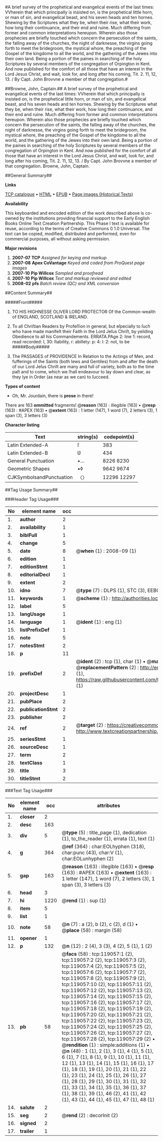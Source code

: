 #A brief survey of the prophetical and evangelical events of the last times: VVherein that which principally is insisted on, is the prophetical little horn, or man of sin, and evangelical beast, and his seven heads and ten hornes. Shewing by the Scriptures what they be, when their rise, what their work, how long their continuance, and their end and ruine. Much differing from former and common interpretations hereupon. Wherein also those prophecies are briefly touched which concern the persecution of the saints, the falling away of the churches, the night of darknesse, the virgins going forth to meet the bridegroom, the mystical whore, the preaching of the Gospel of the kingdome to all the world, and the gathering of the Jewes into their own land. Being a portion of the paines in searching of the holy Scriptures by several members of the congregation of Orpington in Kent. And now published for the comfort of all those that have an interest in the Lord Jesus Christ, and wait, look for, and long after his coming, Tit. 2. 11, 12, 13. / By Capt. John Brovvne a member of that congregation.#

##Browne, John, Captain.##
A brief survey of the prophetical and evangelical events of the last times: VVherein that which principally is insisted on, is the prophetical little horn, or man of sin, and evangelical beast, and his seven heads and ten hornes. Shewing by the Scriptures what they be, when their rise, what their work, how long their continuance, and their end and ruine. Much differing from former and common interpretations hereupon. Wherein also those prophecies are briefly touched which concern the persecution of the saints, the falling away of the churches, the night of darknesse, the virgins going forth to meet the bridegroom, the mystical whore, the preaching of the Gospel of the kingdome to all the world, and the gathering of the Jewes into their own land. Being a portion of the paines in searching of the holy Scriptures by several members of the congregation of Orpington in Kent. And now published for the comfort of all those that have an interest in the Lord Jesus Christ, and wait, look for, and long after his coming, Tit. 2. 11, 12, 13. / By Capt. John Brovvne a member of that congregation.
Browne, John, Captain.

##General Summary##

**Links**

[TCP catalogue](http://www.ota.ox.ac.uk/tcp/)  • 
[HTML](http://tei.it.ox.ac.uk/tcp/Texts-HTML/free/A77/A77670.html)  • 
[EPUB](http://tei.it.ox.ac.uk/tcp/Texts-EPUB/free/A77/A77670.epub) • 
[Page images (Historical Texts)](https://data.historicaltexts.jisc.ac.uk/view?pubId=eebo-99866771e&pageId=eebo-99866771e-119057-1)

**Availability**

This keyboarded and encoded edition of the
	       work described above is co-owned by the institutions
	       providing financial support to the Early English Books
	       Online Text Creation Partnership. This Phase I text is
	       available for reuse, according to the terms of Creative
	       Commons 0 1.0 Universal. The text can be copied,
	       modified, distributed and performed, even for
	       commercial purposes, all without asking permission.

**Major revisions**

1. __2007-07__ __TCP__ *Assigned for keying and markup*
1. __2007-08__ __Apex CoVantage__ *Keyed and coded from ProQuest page images*
1. __2007-10__ __Pip Willcox__ *Sampled and proofread*
1. __2007-10__ __Pip Willcox__ *Text and markup reviewed and edited*
1. __2008-02__ __pfs__ *Batch review (QC) and XML conversion*

##Content Summary##

#####Front#####

1. TO HIS HIGHNESSE OLIVER LORD PROTECTOR Of the Common-wealth of ENGLAND, SCOTLAND & IRELAND.

1. To all Chriſtian Readers by Profeſſion in general, but eſpecially to ſuch who have made manifeſt their Faith in the Lord Jeſus Chriſt, by yeilding Obedience to all his Commandements.
ERRATA.PAge 2: line 1: record, read recorded: l, 30: ſtability, r: abillety: p: 4: l: 2: not, to be 
#####Body#####

1. The PASSAGES of PROVIDENCE In Relation to the Actings of Men, and fufferings of the Saints (both Iews and Gentiles) from and after the death of our Lord Jeſus Chriſt are many and full of variety, both as to the time paſt and to come, which we ſhall endeavour to lay down and clear, as they lye in Order (as near as we can) to ſucceed.

**Types of content**

  * Oh, Mr. Jourdain, there is **prose** in there!

There are 163 **ommitted** fragments! 
 @__reason__ (163) : illegible (163)  •  @__resp__ (163) : #APEX (163)  •  @__extent__ (163) : 1 letter (147), 1 word (7), 2 letters (3), 1 span (3), 3 letters (3)

**Character listing**


|Text|string(s)|codepoint(s)|
|---|---|---|
|Latin Extended-A|ſ|383|
|Latin Extended-B|Ʋ|434|
|General Punctuation|•…|8226 8230|
|Geometric Shapes|▪◊|9642 9674|
|CJKSymbolsandPunctuation|〈〉|12296 12297|

##Tag Usage Summary##

###Header Tag Usage###

|No|element name|occ|attributes|
|---|---|---|---|
|1.|__author__|2||
|2.|__availability__|1||
|3.|__biblFull__|1||
|4.|__change__|5||
|5.|__date__|8| @__when__ (1) : 2008-09 (1)|
|6.|__edition__|1||
|7.|__editionStmt__|1||
|8.|__editorialDecl__|1||
|9.|__extent__|2||
|10.|__idno__|7| @__type__ (7) : DLPS (1), STC (3), EEBO-CITATION (1), PROQUEST (1), VID (1)|
|11.|__keywords__|1| @__scheme__ (1) : http://authorities.loc.gov/ (1)|
|12.|__label__|5||
|13.|__langUsage__|1||
|14.|__language__|1| @__ident__ (1) : eng (1)|
|15.|__listPrefixDef__|1||
|16.|__note__|5||
|17.|__notesStmt__|2||
|18.|__p__|11||
|19.|__prefixDef__|2| @__ident__ (2) : tcp (1), char (1)  •  @__matchPattern__ (2) : ([0-9\-]+):([0-9IVX]+) (1), (.+) (1)  •  @__replacementPattern__ (2) : http://eebo.chadwyck.com/downloadtiff?vid=$1&page=$2 (1), https://raw.githubusercontent.com/textcreationpartnership/Texts/master/tcpchars.xml#$1 (1)|
|20.|__projectDesc__|1||
|21.|__pubPlace__|2||
|22.|__publicationStmt__|2||
|23.|__publisher__|2||
|24.|__ref__|2| @__target__ (2) : https://creativecommons.org/publicdomain/zero/1.0/ (1), http://www.textcreationpartnership.org/docs/. (1)|
|25.|__seriesStmt__|1||
|26.|__sourceDesc__|1||
|27.|__term__|2||
|28.|__textClass__|1||
|29.|__title__|3||
|30.|__titleStmt__|2||


###Text Tag Usage###

|No|element name|occ|attributes|
|---|---|---|---|
|1.|__closer__|2||
|2.|__desc__|163||
|3.|__div__|5| @__type__ (5) : title_page (1), dedication (1), to_the_reader (1), errata (1), text (1)|
|4.|__g__|364| @__ref__ (364) : char:EOLhyphen (318), char:punc (43), char:V (1), char:EOLunhyphen (2)|
|5.|__gap__|163| @__reason__ (163) : illegible (163)  •  @__resp__ (163) : #APEX (163)  •  @__extent__ (163) : 1 letter (147), 1 word (7), 2 letters (3), 1 span (3), 3 letters (3)|
|6.|__head__|3||
|7.|__hi__|1220| @__rend__ (1) : sup (1)|
|8.|__item__|5||
|9.|__list__|1||
|10.|__note__|58| @__n__ (7) : a (2), b (2), c (2), d (1)  •  @__place__ (58) : margin (58)|
|11.|__opener__|1||
|12.|__p__|132| @__n__ (12) : 2 (4), 3 (3), 4 (2), 5 (1), 1 (2)|
|13.|__pb__|58| @__facs__ (58) : tcp:119057:1 (2), tcp:119057:2 (2), tcp:119057:3 (2), tcp:119057:4 (2), tcp:119057:5 (2), tcp:119057:6 (2), tcp:119057:7 (2), tcp:119057:8 (2), tcp:119057:9 (2), tcp:119057:10 (2), tcp:119057:11 (2), tcp:119057:12 (2), tcp:119057:13 (2), tcp:119057:14 (2), tcp:119057:15 (2), tcp:119057:16 (2), tcp:119057:17 (2), tcp:119057:18 (2), tcp:119057:19 (2), tcp:119057:20 (2), tcp:119057:21 (2), tcp:119057:22 (2), tcp:119057:23 (2), tcp:119057:24 (2), tcp:119057:25 (2), tcp:119057:26 (2), tcp:119057:27 (2), tcp:119057:28 (2), tcp:119057:29 (2)  •  @__rendition__ (1) : simple:additions (1)  •  @__n__ (48) : 1 (1), 2 (1), 3 (1), 4 (1), 5 (1), 6 (1), 7 (1), 8 (1), 9 (1), 10 (1), 11 (1), 12 (1), 13 (1), 14 (1), 15 (1), 16 (1), 17 (1), 18 (1), 19 (1), 20 (1), 21 (1), 22 (1), 23 (1), 24 (1), 25 (1), 26 (1), 27 (1), 28 (1), 29 (1), 30 (1), 31 (1), 32 (1), 33 (1), 34 (1), 35 (1), 36 (1), 37 (1), 38 (1), 39 (1), 46 (2), 41 (1), 42 (1), 43 (1), 44 (1), 45 (1), 47 (1), 48 (1)|
|14.|__salute__|2||
|15.|__seg__|2| @__rend__ (2) : decorInit (2)|
|16.|__signed__|2||
|17.|__trailer__|1||
